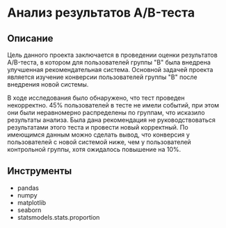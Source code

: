 # Анализ результатов A/B-теста

## Описание

Цель данного проекта заключается в проведении оценки результатов A/B-теста, в котором для пользователей группы "B" была внедрена улучшенная рекомендательная система. Основной задачей проекта является изучение конверсии пользователей группы "B" после внедрения новой системы.

В ходе исследования было обнаружено, что тест проведен некорректно. 45% пользователей в тесте не имели событий, при этом они были неравномерно распределены по группам, что исказило результаты анализа. Была дана рекомендация не руководствоваться результатами этого теста и провести новый корректный.
По имеющимся данным можно сделать вывод, что конверсия у пользователей с новой системой ниже, чем у пользователей контрольной группы, хотя ожидалось повышение на 10%.

## Инструменты

* pandas
* numpy
* matplotlib
* seaborn
* statsmodels.stats.proportion


